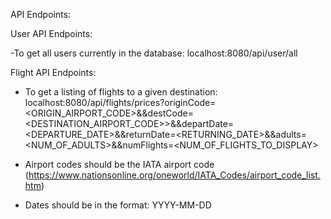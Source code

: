 API Endpoints:

User API Endpoints:

-To get all users currently in the database:
localhost:8080/api/user/all

Flight API Endpoints:

- To get a listing of flights to a given destination:
  localhost:8080/api/flights/prices?originCode=<ORIGIN_AIRPORT_CODE>&&destCode=<DESTINATION_AIRPORT_CODE>>&&departDate=<DEPARTURE_DATE>&&returnDate=<RETURNING_DATE>&&adults=<NUM_OF_ADULTS>&&numFlights=<NUM_OF_FLIGHTS_TO_DISPLAY>

- Airport codes should be the IATA airport code (https://www.nationsonline.org/oneworld/IATA_Codes/airport_code_list.htm)
- Dates should be in the format: YYYY-MM-DD
